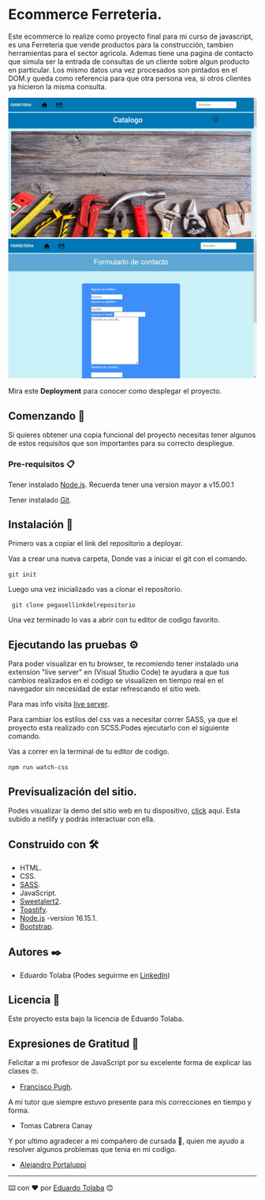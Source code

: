 # Ecommerce Ferreteria.
Este ecommerce lo realize como proyecto final para mi curso de javascript, es una Ferreteria que vende productos para la construcción, tambien 
herramientas para el sector agricola. Ademas tiene una pagina de contacto que simula ser la entrada de consultas de un cliente sobre algun producto 
en particular.
Los mismo datos una vez procesados son pintados en el DOM.y queda como referencia para que otra persona vea, si otros clientes ya hicieron la misma consulta.

<img src="./img/imagendefondo.png" alt="pantalla general del Inicio">

<img src="./img/contactpageproyectjs.png" alt="pantalla general de la pagina contacto">

Mira este **Deployment** para conocer como desplegar el proyecto.

## Comenzando 🚀
Si quieres obtener una copia funcional del proyecto necesitas tener algunos de estos requisitos que son importantes para su correcto despliegue.

### Pre-requisitos 📋
Tener instalado [Node.js](https://nodejs.org/es/).
Recuerda tener una version mayor a v15.00.1

Tener instalado [Git](https://git-scm.com/downloads).

## Instalación 🔧
Primero vas a copiar el link del repositorio a deployar. 

Vas a crear una nueva carpeta, Donde vas a iniciar el git con el comando.

```git init ```

Luego una vez inicializado vas a clonar el repositorio.

``` git clone pegasellinkdelrepositorio```

Una vez terminado lo vas a abrir con tu editor de codigo favorito.

## Ejecutando las pruebas ⚙️

Para poder visualizar en tu browser, te recomiendo tener instalado una extension "live server" en (Visual Studio Code) te ayudara a que tus cambios
realizados en el codigo se visualizen en tiempo real en el navegador sin necesidad de estar refrescando el sitio web.

Para mas info visita [live server](https://github.com/ritwickdey/vscode-live-server-plus-plus).

Para cambiar los estilos del css vas a necesitar correr SASS, ya que el proyecto esta realizado con SCSS.Podes ejecutarlo con el siguiente comando.

Vas a correr en la terminal de tu editor de codigo.

```npm run watch-css```

## Previsualización del sitio.
Podes visualizar la demo del sitio web en tu dispositivo, [click](https://ecommerceferreteria.netlify.app/) aquí.
Esta subido a netlify y podrás interactuar con ella.

## Construido con 🛠️

* HTML.
* CSS.
* [SASS](https://sass-lang.com/).
* JavaScript.
* [Sweetalert2](https://sweetalert2.github.io/).
* [Toastify](https://www.npmjs.com/package/toastify-js).
* [Node.js](https://nodejs.org/es/) -version 16.15.1.
* [Bootstrap](https://getbootstrap.com/docs/5.2/getting-started/introduction/).
 
 ## Autores ✒️
* Eduardo Tolaba (Podes seguirme en [Linkedln](www.linkedin.com/in/tolaba-eduardo-esequiel))

## Licencia 📄
Este proyecto esta bajo la licencia de Eduardo Tolaba.

## Expresiones de Gratitud 🎁

Felicitar a mi profesor de JavaScript por su excelente forma de explicar las clases 🤓.
* [Francisco Pugh](https://www.linkedin.com/in/francisco-pugh/).

A mi tutor que siempre estuvo presente para mis correcciones en tiempo y forma.
* Tomas Cabrera Canay

Y por ultimo agradecer a mi compañero de cursada 🍺, quien me ayudo a resolver algunos problemas que tenia en mi codigo. 
* [Alejandro Portaluppi](https://www.linkedin.com/in/alejandro-portaluppi/)

---
⌨️ con ❤️ por [Eduardo Tolaba](https://github.com/TolabaE) 😊
